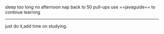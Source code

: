 sleep too long
no afternoon nap
back to 50 pull-ups
use ==javaguide== to continue learning
************
just do it,add time on studying.
